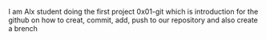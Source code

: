 I am Alx student doing the first project 0x01-git which is introduction for the github on how to creat, commit, add, push to our repository and also create a brench 
